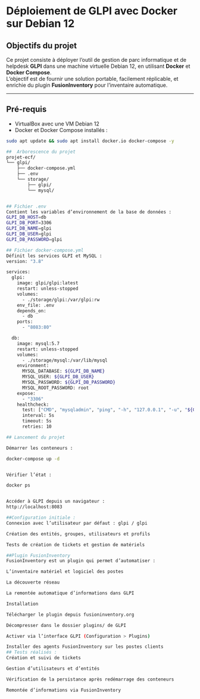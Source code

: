 # Déploiement de GLPI avec Docker sur Debian 12

## Objectifs du projet
Ce projet consiste à déployer l’outil de gestion de parc informatique et de helpdesk **GLPI** dans une machine virtuelle Debian 12, en utilisant **Docker** et **Docker Compose**.  
L’objectif est de fournir une solution portable, facilement réplicable, et enrichie du plugin **FusionInventory** pour l’inventaire automatique.

---

## Pré-requis
- VirtualBox avec une VM Debian 12
- Docker et Docker Compose installés :

```bash
sudo apt update && sudo apt install docker.io docker-compose -y

##  Arborescence du projet
projet-ecf/
└── glpi/
    ├── docker-compose.yml
    ├── .env
    └── storage/
        ├── glpi/
        └── mysql/


## Fichier .env
Contient les variables d’environnement de la base de données :
GLPI_DB_HOST=db
GLPI_DB_PORT=3306
GLPI_DB_NAME=glpi
GLPI_DB_USER=glpi
GLPI_DB_PASSWORD=glpi

## Fichier docker-compose.yml
Définit les services GLPI et MySQL :
version: "3.8"

services:
  glpi:
    image: glpi/glpi:latest
    restart: unless-stopped
    volumes:
      - ./storage/glpi:/var/glpi:rw
    env_file: .env
    depends_on:
      - db
    ports:
      - "8083:80"

  db:
    image: mysql:5.7
    restart: unless-stopped
    volumes:
      - ./storage/mysql:/var/lib/mysql
    environment:
      MYSQL_DATABASE: ${GLPI_DB_NAME}
      MYSQL_USER: ${GLPI_DB_USER}
      MYSQL_PASSWORD: ${GLPI_DB_PASSWORD}
      MYSQL_ROOT_PASSWORD: root
    expose:
      - "3306"
    healthcheck:
      test: ["CMD", "mysqladmin", "ping", "-h", "127.0.0.1", "-u", "${GLPI_DB_USER}", "--password=${GLPI_DB_PASSWORD}"]
      interval: 5s
      timeout: 5s
      retries: 10

## Lancement du projet

Démarrer les conteneurs :

docker-compose up -d


Vérifier l’état :

docker ps


Accéder à GLPI depuis un navigateur :
http://localhost:8083

##Configuration initiale :
Connexion avec l’utilisateur par défaut : glpi / glpi

Création des entités, groupes, utilisateurs et profils

Tests de création de tickets et gestion de matériels

##Plugin FusionInventory
FusionInventory est un plugin qui permet d’automatiser :

L’inventaire matériel et logiciel des postes

La découverte réseau

La remontée automatique d’informations dans GLPI

Installation

Télécharger le plugin depuis fusioninventory.org

Décompresser dans le dossier plugins/ de GLPI

Activer via l’interface GLPI (Configuration > Plugins)

Installer des agents FusionInventory sur les postes clients
## Tests réalisés :
Création et suivi de tickets

Gestion d’utilisateurs et d’entités

Vérification de la persistance après redémarrage des conteneurs

Remontée d’informations via FusionInventory
